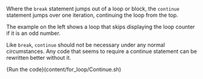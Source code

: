 Where the `break` statement jumps out of a loop or block, the `continue` statement jumps over one iteration, continuing the loop from the top.  

The example on the left shows a loop that skips displaying the loop counter if it is an odd number.

Like `break`, `continue` should not be necessary under any normal circumstances. Any code that seems to require a continue statement can be rewritten better without it.

{Run the code}(content/for_loop/Continue.sh)

